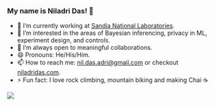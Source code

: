 ### My name is Niladri Das! 👾

- 🔭 I’m currently working at [Sandia National Laboratories](https://www.sandia.gov).
- 🌱 I’m interested in the areas of Bayesian inferencing, privacy in ML, experiment design, and controls.
- 👯 I’m always open to meaningful collaborations.
- 😄 Pronouns: He/His/Him.
- 📫 How to reach me: nil.das.adri@gmail.com or checkout [niladridas.com](https://www.niladridas.com).
- ⚡ Fun fact: I love rock climbing, mountain biking and making Chai ☕
<img src="https://github-readme-stats.vercel.app/api?username=niladridas&&show_icons=true&title_color=ffffff&icon_color=bb2acf&text_color=daf7dc&bg_color=191919">

